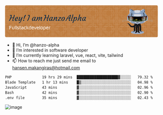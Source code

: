 ![Header](./github-header-image.png)

- 👋 Hi, I’m @hanzo-alpha
- 👀 I’m interested in software developer
- 🌱 I’m currently learning laravel, vue, react, vite, tailwind
- 📫 How to reach me just send me email to hansen.makangiras@hotmail.com 

<!---
hanzo-alpha/hanzo-alpha is a ✨ special ✨ repository because its `README.md` (this file) appears on your GitHub profile.
You can click the Preview link to take a look at your changes.
--->

<!--START_SECTION:waka-->

```txt
PHP              19 hrs 29 mins  ███████████████████▓░░░░░   79.32 %
Blade Template   1 hr 13 mins    █▒░░░░░░░░░░░░░░░░░░░░░░░   04.98 %
JavaScript       43 mins         ▓░░░░░░░░░░░░░░░░░░░░░░░░   02.96 %
Bash             42 mins         ▓░░░░░░░░░░░░░░░░░░░░░░░░   02.90 %
.env file        35 mins         ▓░░░░░░░░░░░░░░░░░░░░░░░░   02.43 %
```

<!--END_SECTION:waka-->

![image](https://github.com/hanzo-alpha/hanzo-alpha/assets/111342797/c4bd2977-6123-4017-8652-6e166259b484)

